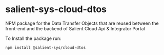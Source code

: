 # salient-sys-cloud-dtos
NPM package for the Data Transfer Objects that are reused between the front-end and the backend of Salient Cloud Api &amp; Integrator Portal


To Install the package run: 
```
npm install @salient-sys/cloud-dtos
```

